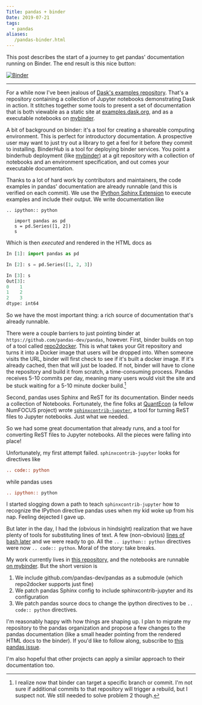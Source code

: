 ```yaml
---
Title: pandas + binder
Date: 2019-07-21
tags:
  - pandas
aliases:
   /pandas-binder.html
---
```


This post describes the start of a journey to get pandas' documentation running
on Binder. The end result is this nice button:

[![Binder](https://mybinder.org/badge_logo.svg)](https://mybinder.org/v2/gh/TomAugspurger/pandas-binder/master?filepath=build%2Fjupyter%2Fgetting_started%2F10min.ipynb)

---

For a while now I've been jealous of [Dask's examples
repository](https://github.com/dask/dask-examples). That's a repository containing a
collection of Jupyter notebooks demonstrating Dask in action. It stitches
together some tools to present a set of documentation that is both viewable
as a static site at [examples.dask.org](https://examples.dask.org), and as a executable notebooks
on [mybinder](https://mybinder.org/v2/gh/dask/dask-examples/master?urlpath=lab).

A bit of background on binder: it's a tool for creating a shareable computing
environment. This is perfect for introductory documentation. A prospective user
may want to just try out a library to get a feel for it before they commit to
installing. Binder*Hub* is a tool for deploying binder services. You point a
binderhub deployment (like [mybinder](https://mybinder.org)) at a git repository
with a collection of notebooks and an environment specification, and out comes
your executable documentation.

Thanks to a lot of hard work by contributors and maintainers, the code examples
in pandas' documentation are already runnable (and this is verified on each
commit). We use the [IPython Sphinx
Extension](https://ipython.readthedocs.io/en/stable/sphinxext.html) to execute
examples and include their output. We write documentation like

```
.. ipython:: python

   import pandas as pd
   s = pd.Series([1, 2])
   s
```

Which is then *executed* and rendered in the HTML docs as

```python
In [1]: import pandas as pd

In [2]: s = pd.Series([1, 2, 3])

In [3]: s
Out[3]:
0    1
1    2
2    3
dtype: int64
```

So we have the most important thing: a rich source of documentation that's
already runnable.

There were a couple barriers to just pointing binder at
`https://github.com/pandas-dev/pandas`, however. First, binder builds on top of
a tool called [repo2docker](https://repo2docker.readthedocs.io/en/latest/). This
is what takes your Git repository and turns it into a Docker image that users
will be dropped into. When someone visits the URL, binder will first check to
see if it's built a docker image. If it's already cached, then that will just be
loaded. If not, binder will have to clone the repository and build it from
scratch, a time-consuming process. Pandas receives 5-10 commits per day, meaning
many users would visit the site and be stuck waiting for a 5-10 minute docker
build.[^1]

Second, pandas uses Sphinx and ReST for its documentation. Binder needs a collection
of Notebooks. Fortunately, the fine folks at [QuantEcon](https://quantecon.org)
(a fellow NumFOCUS project) wrote
[`sphinxcontrib-jupyter`](https://sphinxcontrib-jupyter.readthedocs.io), a tool
for turning ReST files to Jupyter notebooks. Just what we needed.

So we had some great documentation that already runs, and a tool for converting
ReST files to Jupyter notebooks. All the pieces were falling into place!

Unfortunately, my first attempt failed. `sphinxcontrib-jupyter` looks for directives
like


```rst
.. code:: python
```

while pandas uses

```rst
.. ipython:: python

```

I started slogging down a path to teach `sphinxcontrib-jupyter` how to recognize
the IPython directive pandas uses when my kid woke up from his nap. Feeling
dejected I gave up.

But later in the day, I had the (obvious in hindsight) realization that we have
plenty of tools for substituting lines of text. A few (non-obvious) [lines of
bash
later](https://github.com/TomAugspurger/pandas-binder/blob/20fc3e8f52a05d4b291211a41ed3015f37758f81/Makefile#L4)
and we were ready to go. All the `.. ipython:: python` directives were now `..
code:: python`. Moral of the story: take breaks.

My work currently lives in [this repository](https://github.com/TomAugspurger/pandas-binder), and
the notebooks are runnable [on mybinder](https://mybinder.org/v2/gh/TomAugspurger/pandas-binder/master?filepath=build%2Fjupyter%2Fgetting_started%2F10min.ipynb). But the short version is

1. We include github.com/pandas-dev/pandas as a submodule (which repo2docker
   supports just fine)
2. We patch pandas Sphinx config to include sphinxcontrib-jupyter and its
   configuration
3. We patch pandas source docs to change the ipython directives to be `.. code::
   python` directives.

I'm reasonably happy with how things are shaping up. I plan to migrate my repository
to the pandas organization and propose a few changes to the pandas documentation
(like a small header pointing from the rendered HTML docs to the binder). If you'd like to follow along,
subscribe to [this pandas issue](https://github.com/pandas-dev/pandas/issues/27514).

I'm also hopeful that other projects can apply a similar approach to their documentation too.

[^1]: I realize now that binder can target a specific branch or commit. I'm not
      sure if additional commits to that repository will trigger a rebuild, but
      I suspect not. We still needed to solve problem 2 though.
